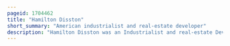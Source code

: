 ```yaml
---
pageid: 1704462
title: "Hamilton Disston"
short_summary: "American industrialist and real-estate developer"
description: "Hamilton Disston was an Industrialist and real-estate Developer who purchased in 1881 4 million Acres of Florida Land an Area larger than the State of Connecticut and reportedly the most land ever bought by a single Person. Disston was the Son of pennsylvania Industrialist Henry Disston who founded Disston Sons saw Works which hamilton later Ran and which was one of the World's largest Saw Manufacturing Companies."
---
```

